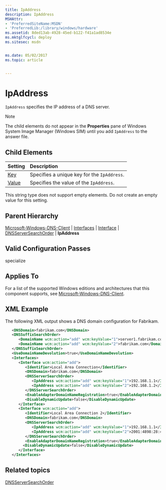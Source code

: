 ```yaml
---
title: IpAddress
description: IpAddress
MSHAttr:
- 'PreferredSiteName:MSDN'
- 'PreferredLib:/library/windows/hardware'
ms.assetid: 8ded13ab-4928-45ed-b122-f41a1ad8534e
ms.mktglfcycl: deploy
ms.sitesec: msdn


ms.date: 05/02/2017
ms.topic: article


---
```

# IpAddress

`IpAddress` specifies the IP address of a DNS server.

> [!Note]
> The child elements do not appear in the **Properties** pane of Windows System Image Manager (Windows SIM) until you add `IpAddress` to the answer file.

## Child Elements

| Setting                 | Description                                                                           |
|:------------------------|:--------------------------------------------------------------------------------------|
| [Key](microsoft-windows-dns-client-interfaces-interface-dnsserversearchorder-ipaddress-key.md) | Specifies a unique key for the <code>IpAddress</code>. |
| [Value](microsoft-windows-dns-client-interfaces-interface-dnsserversearchorder-ipaddress-value.md) | Specifies the value of the <code>IpAddress</code>. |

This string type does not support empty elements. Do not create an empty value for this setting.

## Parent Hierarchy

[Microsoft-Windows-DNS-Client](microsoft-windows-dns-client.md) | [Interfaces](microsoft-windows-dns-client-interfaces.md) | [Interface](microsoft-windows-dns-client-interfaces-interface.md) | [DNSServerSearchOrder](microsoft-windows-dns-client-interfaces-interface-dnsserversearchorder.md) | **IpAddress**

## Valid Configuration Passes

specialize

## Applies To

For a list of the supported Windows editions and architectures that this component supports, see [Microsoft-Windows-DNS-Client](microsoft-windows-dns-client.md).

## XML Example

The following XML output shows a DNS domain configuration for Fabrikam.

```XML
   <DNSDomain>fabrikam.com</DNSDomain>
   <DNSSuffixSearchOrder>
      <DomainName wcm:action="add" wcm:keyValue="1">server1.fabrikam.com</DomainName>
      <DomainName wcm:action="add" wcm:keyValue="2">fabrikam.com</DomainName>
   </DNSSuffixSearchOrder>
   <UseDomainNameDevolution>true</UseDomainNameDevolution>
   <Interfaces>
      <Interface wcm:action="add">
         <Identifier>Local Area Connection</Identifier>
         <DNSDomain>fabrikam.com</DNSDomain>
         <DNSServerSearchOrder>
            <IpAddress wcm:action="add" wcm:keyValue="1">192.168.1.1</IpAddress>
            <IpAddress wcm:action="add" wcm:keyValue="2">192.168.1.2</IpAddress>
         </DNSServerSearchOrder>
         <EnableAdapterDomainNameRegistration>true</EnableAdapterDomainNameRegistration>
         <DisableDynamicUpdate>false</DisableDynamicUpdate>
      </Interface>
      <Interface wcm:action="add">
         <Identifier>Local Area Connection 2</Identifier>
         <DNSDomain>fabrikam.com</DNSDomain>
         <DNSServerSearchOrder>
            <IpAddress wcm:action="add" wcm:keyValue="1">192.168.1.1</IpAddress>
            <IpAddress wcm:action="add" wcm:keyValue="2">2001:4898:28:4:213:20ff:fe16:3e96</IpAddress>
         </DNSServerSearchOrder>
         <EnableAdapterDomainNameRegistration>true</EnableAdapterDomainNameRegistration>
        <DisableDynamicUpdate>false</DisableDynamicUpdate>
      </Interface>
   </Interfaces>
```

## Related topics

[DNSServerSearchOrder](microsoft-windows-dns-client-interfaces-interface-dnsserversearchorder.md)
